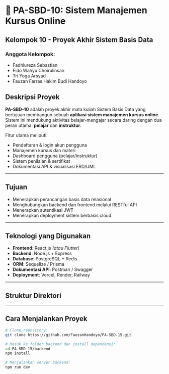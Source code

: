 # 📘 PA-SBD-10: Sistem Manajemen Kursus Online

## Kelompok 10 - Proyek Akhir Sistem Basis Data

### Anggota Kelompok:
- Fadhlureza Sebastian  
- Fido Wahyu Choirulinsan  
- Tri Yoga Arsyad  
- Fauzan Farras Hakim Budi Handoyo  


## Deskripsi Proyek

**PA-SBD-10** adalah proyek akhir mata kuliah Sistem Basis Data yang bertujuan membangun sebuah **aplikasi sistem manajemen kursus online**. Sistem ini mendukung aktivitas belajar-mengajar secara daring dengan dua peran utama: **pelajar** dan **instruktur**.

Fitur utama meliputi:
- Pendaftaran & login akun pengguna
- Manajemen kursus dan materi
- Dashboard pengguna (pelajar/instruktur)
- Sistem penilaian & sertifikat
- Dokumentasi API & visualisasi ERD/UML

---

## Tujuan

- Menerapkan perancangan basis data relasional
- Menghubungkan backend dan frontend melalui RESTful API
- Menerapkan autentikasi JWT
- Menerapkan deployment sistem berbasis cloud

---

## Teknologi yang Digunakan

- **Frontend**: React.js *(atau Flutter)*
- **Backend**: Node.js + Express
- **Database**: PostgreSQL + Redis
- **ORM**: Sequelize / Prisma
- **Dokumentasi API**: Postman / Swagger
- **Deployment**: Vercel, Render, Railway

---

## Struktur Direktori

---

##  Cara Menjalankan Proyek

```bash
# Clone repository:
git clone https://github.com/FauzanHandoyo/PA-SBD-15.git

# Masuk ke folder backend dan install dependensi:
cd PA-SBD-15/backend
npm install

# Menjalankan server backend:
npm run dev


